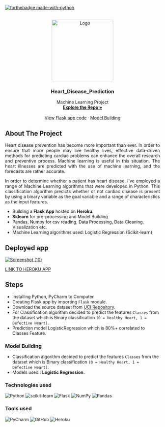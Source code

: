 <div id="top"></div>

[![forthebadge made-with-python](http://ForTheBadge.com/images/badges/made-with-python.svg)](https://www.python.org/)
<!-- PROJECT LOGO -->
<br />
<div align="center">
  <a href="https://github.com/Sanjay9783">
    <img src="https://static.vecteezy.com/system/resources/thumbnails/005/385/049/small/human-heart-anatomically-hand-drawn-line-art-vintage-flash-tattoo-or-print-design-illustration-vector.jpg" alt="Logo" width="200" height="200"/> 
  </a>
  
  <h3 align="center">Heart_Disease_Prediction</h3>

  <p align="center">
    Machine Learning Project
    <br />
    <a href="https://github.com/Sanjay9783/Heart_Disease_prediction"><strong>Explore the Repo »</strong></a>
    <br />
    <br />
    <a href="https://github.com/Sanjay9783/Heart_Disease_prediction/blob/main/app.py">View Flask app code</a>
    ·
    <a href="https://github.com/Sanjay9783/Heart_Disease_prediction/blob/main/Heart_Disease_Prediction.ipynb"> Model Building</a>
  </p>
</div>

<!-- ABOUT THE PROJECT -->
## About The Project
<p align="justify">Heart disease prevention has become more important than ever. In order to ensure that more people may live healthy lives, effective data-driven methods for predicting cardiac problems can enhance the overall research and preventive process. Machine learning is useful in this situation. The heart illnesses are predicted with the use of machine learning, and the forecasts are rather accurate.</p>

<p align="justify">In order to determine whether a patient has heart disease, I've employed a range of Machine Learning algorithms that were developed in Python. This classification algorithm predicts whether or not cardiac disease is present by using a binary variable as the goal variable and a range of characteristics as the input features.</p>

* Building a **Flask App** hosted on **Heroku**.
* **Sklearn** for pre-processing and Model Building
* Pandas, Numpy for csv reading, Data Processing, Data Cleaning, Visualization etc.
* Machine Learning algorithms used: Logistic Regression (Scikit-learn)

## Deployed app
[![Screenshot (10)](https://user-images.githubusercontent.com/109721928/183250526-b95e30a9-b851-4a73-aaf6-16a646f541ed.png)
](https://ml-hdp.herokuapp.com/)

[LINK TO HEROKU APP](https://ml-hdp.herokuapp.com/)

## Steps

* Installing Python, PyCharm to Computer.
* Creating Flask app by importing `Flask` module.
* Download the source dataset from [UCI Repository](https://archive.ics.uci.edu/ml/datasets/heart+disease).
* For Classification algorithm decided to predict the features `Classes` from the dataset which is Binary classification `(0 = Healthy Heart, 1 = Defective Heart)`.
* Prediction model LogisticRegression which is 80%+ correlated to Classes Feature.

### Model Building 
* Classification algorithm decided to predict the features `Classes` from the dataset which is Binary classification `(0 = Healthy Heart, 1 = Defective Heart)`.
* Models used : **Logistic Regression.**

### **Technologies used**
![Python](https://img.shields.io/badge/python-3670A0?style=for-the-badge&logo=python&logoColor=ffdd54)
![scikit-learn](https://img.shields.io/badge/scikit--learn-%23F7931E.svg?style=for-the-badge&logo=scikit-learn&logoColor=white)
![Flask](https://img.shields.io/badge/flask-%23000.svg?style=for-the-badge&logo=flask&logoColor=white)
![NumPy](https://img.shields.io/badge/numpy-%23013243.svg?style=for-the-badge&logo=numpy&logoColor=white)
![Pandas](https://img.shields.io/badge/pandas-%23150458.svg?style=for-the-badge&logo=pandas&logoColor=white)

### **Tools used**
![PyCharm](https://img.shields.io/badge/pycharm-143?style=for-the-badge&logo=pycharm&logoColor=black&color=black&labelColor=green)
![GitHub](https://img.shields.io/badge/github-%23121011.svg?style=for-the-badge&logo=github&logoColor=white)
![Heroku](https://img.shields.io/badge/heroku-%23430098.svg?style=for-the-badge&logo=heroku&logoColor=white)


<!-- Tools Used -->
[PyCharm]: https://code.visualstudio.com/
[github]: https://github.com/
[heroku]: https://www.heroku.com/
[microsoft_azure]: https://azure.microsoft.com/en-in/features/azure-portal/
[python]: https://www.python.org/
[flask]: https://flask.palletsprojects.com/en/2.1.x/
[sklearn]: https://scikit-learn.org/stable/
